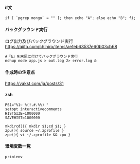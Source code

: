
#### if文
```
if [ `pgrep mongo` = "" ]; then echo "A"; else echo "B"; fi;
```

#### バックグラウンド実行
ログ出力及びバックグラウンド実行
https://qiita.com/chihiro/items/ae1eb63537e60b03cb68

```
#『&』を末尾に付けてバックグラウンド実行
nohup node app.js > out.log 2> error.log &
```

#### 作成時の注意点
https://yakst.com/ja/posts/31


#### zsh
```
PS1="%1~ %(!.#.%%) "
setopt interactivecomments
HISTSIZE=1000000
SAVEHIST=1000000

mkdircd(){ mkdir $1;cd $1; }
zpu(){ source ~/.zprofile }
zpe(){ vi ~/.zprofile && zpu }
```


#### 環境変数一覧
```
printenv
```
